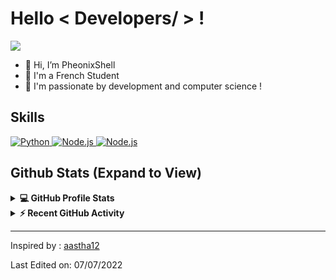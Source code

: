 <h1> Hello < Developers/ > !</h1>
<p align='center'>
</p>

<p>
  <a href="https://github.com/DenverCoder1/readme-typing-svg"><img src="https://readme-typing-svg.herokuapp.com?&font=IBM+Plex+Sans&color=abcdef&size=20&lines=Welcome+to+my+GitHub+Profile+!;Hi,+I’m+PheonixShell;I'm+a+French+Student" /></a>
</p>

- 👋 Hi, I’m PheonixShell
- 💼 I'm a French Student
- 👯 I'm passionate by development and computer science !

<h2> Skills </h2>

   <a href="https://www.python.org" target="_blank">
    <img alt="Python" src="https://img.shields.io/badge/Python-3776AB?style=for-the-badge&logo=python&logoColor=white">
  </a>

   <a href="https://nodejs.org/" target="_blank">
    <img alt="Node.js" src="https://img.shields.io/badge/Node.Js-43B02A?style=for-the-badge&logo=node.js&logoColor=white">
  </a>
  
  <a href="https://nodejs.org/" target="_blank">
    <img alt="Node.js" src="https://img.shields.io/badge/Javascript-ED8B00?style=for-the-badge&logo=javascript&logoColor=white">
  </a>

<h2> Github Stats (Expand to View) </h2>

<details> 
  <summary><b>💻 GitHub Profile Stats</b></summary>
  <br/>
  <p align="center">
    <a href="https://github.com/anuraghazra/github-readme-stats"><img alt="PheonixShell's Github Stats" src="https://github-readme-stats.vercel.app/api?username=PheonixShell&show_icons=true&count_private=true&theme=algolia" height="192px"/></a>
<br/>
  &nbsp;
	  <img src="https://github-readme-stats.vercel.app/api/top-langs?username=PheonixShell&show_icons=true&locale=en&layout=compact&theme=algolia" alt="PheonixShell" height="192px"/>
  <br/>
  </p>
</details>


<details>
  <summary><b>⚡ Recent GitHub Activity</b></summary>
  <br/>
   <a href="https://github.com/PheonixShell"><img alt="PheonixShell's Activity Graph" src="https://activity-graph.herokuapp.com/graph?username=PheonixShell&custom_title=Aastha's%20Contribution%20Graph&theme=react-dark" /></a>
  <br/>

</details>

----------------------------------------------------------------------
Inspired by : [aastha12](https://github.com/aastha12)

Last Edited on: 07/07/2022

